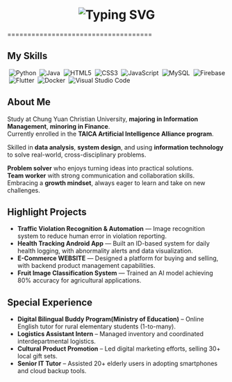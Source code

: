 <h1 align="center">
  <img src="https://readme-typing-svg.vercel.app/?font=Fira+Code&size=20&pause=1000&color=4FC3F7&width=700&lines=Hey+,+this+is+Hailey+Chou+!+Welcome+to+my+place+!" alt="Typing SVG" />
</h1>
====================================

## My Skills  
&nbsp;![Python](https://img.shields.io/badge/Python-3776AB?style=flat-square&logo=python&logoColor=white) 
&nbsp;![Java](https://img.shields.io/badge/Java-007396?style=flat-square&logo=java&logoColor=white) 
&nbsp;![HTML5](https://img.shields.io/badge/HTML5-E34F26?style=flat-square&logo=html5&logoColor=white) 
&nbsp;![CSS3](https://img.shields.io/badge/CSS3-1572B6?style=flat-square&logo=css3&logoColor=white) 
&nbsp;![JavaScript](https://img.shields.io/badge/JavaScript-F7DF1E?style=flat-square&logo=javascript&logoColor=black) 
&nbsp;![MySQL](https://img.shields.io/badge/MySQL-4479A1?style=flat-square&logo=mysql&logoColor=white) 
&nbsp;![Firebase](https://img.shields.io/badge/Firebase-FFCA28?style=flat-square&logo=firebase&logoColor=black) 
&nbsp;![Flutter](https://img.shields.io/badge/Flutter-02569B?style=flat-square&logo=flutter&logoColor=white) 
&nbsp;![Docker](https://img.shields.io/badge/Docker-2496ED?style=flat-square&logo=docker&logoColor=white) 
&nbsp;![Visual Studio Code](https://img.shields.io/badge/VS_Code-007ACC?style=flat-square&logo=visualstudiocode&logoColor=white)

## About Me

Study at Chung Yuan Christian University, **majoring in Information Management**, **minoring in Finance**.  
Currently enrolled in the **TAICA Artificial Intelligence Alliance program**.

Skilled in **data analysis**, **system design**, and using **information technology** to solve real-world, cross-disciplinary problems.

**Problem solver** who enjoys turning ideas into practical solutions.  
**Team worker** with strong communication and collaboration skills.  
Embracing a **growth mindset**, always eager to learn and take on new challenges.

## Highlight Projects
-  **Traffic Violation Recognition & Automation** — Image recognition system to reduce human error in violation reporting.
-  **Health Tracking Android App** — Built an ID-based system for daily health logging, with abnormality alerts and data visualization. 
-  **E-Commerce WEBSITE** —  Designed a platform for buying and selling, with backend product management capabilities.
-  **Fruit Image Classification System** — Trained an AI model achieving 80% accuracy for agricultural applications.


## Special Experience
-  **Digital Bilingual Buddy Program(Ministry of Education)** – Online English tutor for rural elementary students (1-to-many). 
-  **Logistics Assistant Intern** – Managed inventory and coordinated interdepartmental logistics. 
-  **Cultural Product Promotion** – Led digital marketing efforts, selling 30+ local gift sets. 
-  **Senior IT Tutor** – Assisted 20+ elderly users in adopting smartphones and cloud backup tools.





